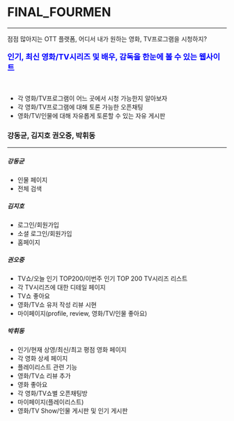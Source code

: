 # FINAL_FOURMEN
<hr>

<p>점점 많아지는 OTT 플랫폼, 어디서 내가 원하는 영화, TV프로그램을 시청하지?</p>
<p style="color: blue; font-size: 1.1rem; font-weight: 700;">인기, 최신 영화/TV시리즈 및 배우, 감독을 한눈에 볼 수 있는 웹사이트</p>

<br>

<ul>
  <li>각 영화/TV프로그램이 어느 곳에서 시청 가능한지 알아보자</li>
  <li>각 영화/TV프로그램에 대해 토론 가능한 오픈채팅</li>
  <li>영화/TV/인물에 대해 자유롭게 토론할 수 있는 자유 게시판</li>
</ul>


<h3>강동균, 김지호 권오중, 박휘동</h3>
<hr>
<h5>강동균</h5>
<ul>
  <li>인물 페이지</li>
  <li>전체 검색</li>
</ul>
<h5>김지호</h5>
<ul>
  <li>로그인/회원가입</li>
  <li>소셜 로그인/회원가입</li>
  <li>홈페이지</li>
</ul>
<h5>권오중</h5>
<ul>
  <li>TV쇼/오늘 인기 TOP200/이번주 인기 TOP 200 TV시리즈 리스트</li>
  <li>각 TV시리즈에 대한 디테일 페이지</li>
  <li>TV쇼 좋아요</li>
  <li>영화/TV쇼 유저 작성 리뷰 시현</li>
  <li>마이페이지(profile, review, 영화/TV/인물 좋아요) </li>
</ul>
<h5>박휘동</h5>
<ul>
  <li>인기/현재 상영/최신/최고 평점 영화 페이지</li>
  <li>각 영화 상세 페이지</li>
  <li>플레이리스트 관련 기능</li>
  <li>영화/TV쇼 리뷰 추가</li>
  <li>영화 좋아요</li>
  <li>각 영화/TV쇼별 오픈채팅방</li>
  <li>마이페이지(플레이리스트)</li>
  <li>영화/TV Show/인물 게시판 및 인기 게시판</li>
</ul>
